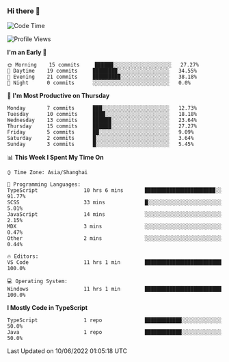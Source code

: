 ### Hi there 👋

<!--
**waynelwz/waynelwz** is a ✨ _special_ ✨ repository because its `README.md` (this file) appears on your GitHub profile.

Here are some ideas to get you started:

- 🔭 I’m currently working on ...
- 🌱 I’m currently learning ...
- 👯 I’m looking to collaborate on ...
- 🤔 I’m looking for help with ...
- 💬 Ask me about ...
- 📫 How to reach me: ...
- 😄 Pronouns: ...
- ⚡ Fun fact: ...
-->

<!--START_SECTION:waka-->
![Code Time](http://img.shields.io/badge/Code%20Time-31%20hrs%2056%20mins-blue)

![Profile Views](http://img.shields.io/badge/Profile%20Views-0-blue)

**I'm an Early 🐤** 

```text
🌞 Morning    15 commits     ██████░░░░░░░░░░░░░░░░░░░   27.27% 
🌆 Daytime    19 commits     ████████░░░░░░░░░░░░░░░░░   34.55% 
🌃 Evening    21 commits     █████████░░░░░░░░░░░░░░░░   38.18% 
🌙 Night      0 commits      ░░░░░░░░░░░░░░░░░░░░░░░░░   0.0%

```
📅 **I'm Most Productive on Thursday** 

```text
Monday       7 commits      ███░░░░░░░░░░░░░░░░░░░░░░   12.73% 
Tuesday      10 commits     ████░░░░░░░░░░░░░░░░░░░░░   18.18% 
Wednesday    13 commits     ██████░░░░░░░░░░░░░░░░░░░   23.64% 
Thursday     15 commits     ██████░░░░░░░░░░░░░░░░░░░   27.27% 
Friday       5 commits      ██░░░░░░░░░░░░░░░░░░░░░░░   9.09% 
Saturday     2 commits      █░░░░░░░░░░░░░░░░░░░░░░░░   3.64% 
Sunday       3 commits      █░░░░░░░░░░░░░░░░░░░░░░░░   5.45%

```


📊 **This Week I Spent My Time On** 

```text
⌚︎ Time Zone: Asia/Shanghai

💬 Programming Languages: 
TypeScript               10 hrs 6 mins       ███████████████████████░░   91.77% 
SCSS                     33 mins             █░░░░░░░░░░░░░░░░░░░░░░░░   5.01% 
JavaScript               14 mins             ░░░░░░░░░░░░░░░░░░░░░░░░░   2.15% 
MDX                      3 mins              ░░░░░░░░░░░░░░░░░░░░░░░░░   0.47% 
Other                    2 mins              ░░░░░░░░░░░░░░░░░░░░░░░░░   0.44%

🔥 Editors: 
VS Code                  11 hrs 1 min        █████████████████████████   100.0%

💻 Operating System: 
Windows                  11 hrs 1 min        █████████████████████████   100.0%

```

**I Mostly Code in TypeScript** 

```text
TypeScript               1 repo              ████████████░░░░░░░░░░░░░   50.0% 
Java                     1 repo              ████████████░░░░░░░░░░░░░   50.0%

```



 Last Updated on 10/06/2022 01:05:18 UTC
<!--END_SECTION:waka-->
